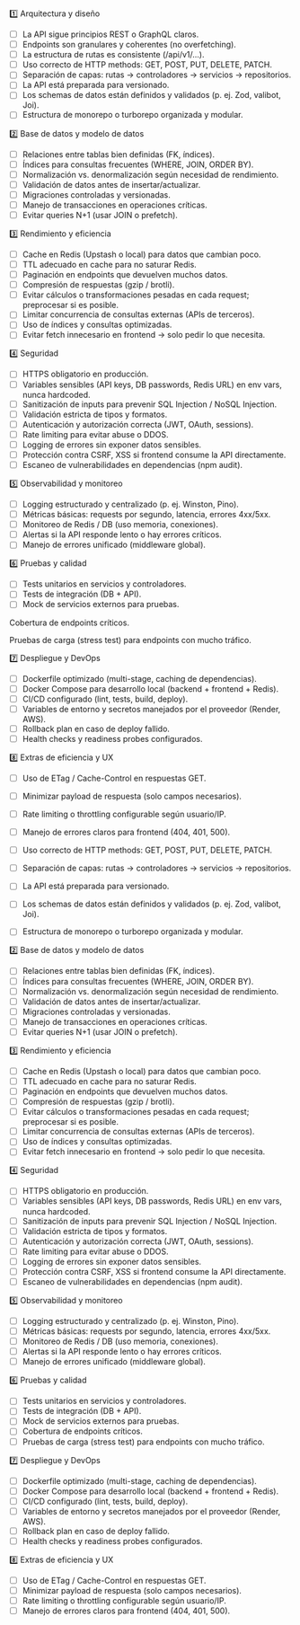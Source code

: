 1️⃣ Arquitectura y diseño

- [ ] La API sigue principios REST o GraphQL claros.
- [ ] Endpoints son granulares y coherentes (no overfetching).
- [ ] La estructura de rutas es consistente (/api/v1/...).
- [ ] Uso correcto de HTTP methods: GET, POST, PUT, DELETE, PATCH.
- [ ] Separación de capas: rutas → controladores → servicios → repositorios.
- [ ] La API está preparada para versionado.
- [ ] Los schemas de datos están definidos y validados (p. ej. Zod, valibot, Joi).
- [ ] Estructura de monorepo o turborepo organizada y modular.

2️⃣ Base de datos y modelo de datos

- [ ] Relaciones entre tablas bien definidas (FK, índices).
- [ ] Índices para consultas frecuentes (WHERE, JOIN, ORDER BY).
- [ ] Normalización vs. denormalización según necesidad de rendimiento.
- [ ] Validación de datos antes de insertar/actualizar.
- [ ] Migraciones controladas y versionadas.
- [ ] Manejo de transacciones en operaciones críticas.
- [ ] Evitar queries N+1 (usar JOIN o prefetch).

3️⃣ Rendimiento y eficiencia

- [ ] Cache en Redis (Upstash o local) para datos que cambian poco.
- [ ] TTL adecuado en cache para no saturar Redis.
- [ ] Paginación en endpoints que devuelven muchos datos.
- [ ] Compresión de respuestas (gzip / brotli).
- [ ] Evitar cálculos o transformaciones pesadas en cada request; preprocesar si es posible.
- [ ] Limitar concurrencia de consultas externas (APIs de terceros).
- [ ] Uso de índices y consultas optimizadas.
- [ ] Evitar fetch innecesario en frontend → solo pedir lo que necesita.

4️⃣ Seguridad

- [ ] HTTPS obligatorio en producción.
- [ ] Variables sensibles (API keys, DB passwords, Redis URL) en env vars, nunca hardcoded.
- [ ] Sanitización de inputs para prevenir SQL Injection / NoSQL Injection.
- [ ] Validación estricta de tipos y formatos.
- [ ] Autenticación y autorización correcta (JWT, OAuth, sessions).
- [ ] Rate limiting para evitar abuse o DDOS.
- [ ] Logging de errores sin exponer datos sensibles.
- [ ] Protección contra CSRF, XSS si frontend consume la API directamente.
- [ ] Escaneo de vulnerabilidades en dependencias (npm audit).

5️⃣ Observabilidad y monitoreo

- [ ] Logging estructurado y centralizado (p. ej. Winston, Pino).
- [ ] Métricas básicas: requests por segundo, latencia, errores 4xx/5xx.
- [ ] Monitoreo de Redis / DB (uso memoria, conexiones).
- [ ] Alertas si la API responde lento o hay errores críticos.
- [ ] Manejo de errores unificado (middleware global).

6️⃣ Pruebas y calidad

- [ ] Tests unitarios en servicios y controladores.
- [ ] Tests de integración (DB + API).
- [ ] Mock de servicios externos para pruebas.

 Cobertura de endpoints críticos.

 Pruebas de carga (stress test) para endpoints con mucho tráfico.

7️⃣ Despliegue y DevOps

- [ ] Dockerfile optimizado (multi-stage, caching de dependencias).
- [ ] Docker Compose para desarrollo local (backend + frontend + Redis).
- [ ] CI/CD configurado (lint, tests, build, deploy).
- [ ] Variables de entorno y secretos manejados por el proveedor (Render, AWS).
- [ ] Rollback plan en caso de deploy fallido.
- [ ] Health checks y readiness probes configurados.

8️⃣ Extras de eficiencia y UX

- [ ] Uso de ETag / Cache-Control en respuestas GET.
- [ ] Minimizar payload de respuesta (solo campos necesarios).
- [ ] Rate limiting o throttling configurable según usuario/IP.
- [ ] Manejo de errores claros para frontend (404, 401, 500).

- [ ] Uso correcto de HTTP methods: GET, POST, PUT, DELETE, PATCH.
- [ ] Separación de capas: rutas → controladores → servicios → repositorios.
- [ ] La API está preparada para versionado.
- [ ] Los schemas de datos están definidos y validados (p. ej. Zod, valibot, Joi).
- [ ] Estructura de monorepo o turborepo organizada y modular.

2️⃣ Base de datos y modelo de datos

- [ ] Relaciones entre tablas bien definidas (FK, índices).
- [ ] Índices para consultas frecuentes (WHERE, JOIN, ORDER BY).
- [ ] Normalización vs. denormalización según necesidad de rendimiento.
- [ ] Validación de datos antes de insertar/actualizar.
- [ ] Migraciones controladas y versionadas.
- [ ] Manejo de transacciones en operaciones críticas.
- [ ] Evitar queries N+1 (usar JOIN o prefetch).

3️⃣ Rendimiento y eficiencia

- [ ] Cache en Redis (Upstash o local) para datos que cambian poco.
- [ ] TTL adecuado en cache para no saturar Redis.
- [ ] Paginación en endpoints que devuelven muchos datos.
- [ ] Compresión de respuestas (gzip / brotli).
- [ ] Evitar cálculos o transformaciones pesadas en cada request; preprocesar si es posible.
- [ ] Limitar concurrencia de consultas externas (APIs de terceros).
- [ ] Uso de índices y consultas optimizadas.
- [ ] Evitar fetch innecesario en frontend → solo pedir lo que necesita.

4️⃣ Seguridad

- [ ] HTTPS obligatorio en producción.
- [ ] Variables sensibles (API keys, DB passwords, Redis URL) en env vars, nunca hardcoded.
- [ ] Sanitización de inputs para prevenir SQL Injection / NoSQL Injection.
- [ ] Validación estricta de tipos y formatos.
- [ ] Autenticación y autorización correcta (JWT, OAuth, sessions).
- [ ] Rate limiting para evitar abuse o DDOS.
- [ ] Logging de errores sin exponer datos sensibles.
- [ ] Protección contra CSRF, XSS si frontend consume la API directamente.
- [ ] Escaneo de vulnerabilidades en dependencias (npm audit).

5️⃣ Observabilidad y monitoreo

- [ ] Logging estructurado y centralizado (p. ej. Winston, Pino).
- [ ] Métricas básicas: requests por segundo, latencia, errores 4xx/5xx.
- [ ] Monitoreo de Redis / DB (uso memoria, conexiones).
- [ ] Alertas si la API responde lento o hay errores críticos.
- [ ] Manejo de errores unificado (middleware global).

6️⃣ Pruebas y calidad

- [ ] Tests unitarios en servicios y controladores.
- [ ] Tests de integración (DB + API).
- [ ] Mock de servicios externos para pruebas.
- [ ] Cobertura de endpoints críticos.
- [ ] Pruebas de carga (stress test) para endpoints con mucho tráfico.

7️⃣ Despliegue y DevOps

- [ ] Dockerfile optimizado (multi-stage, caching de dependencias).
- [ ] Docker Compose para desarrollo local (backend + frontend + Redis).
- [ ] CI/CD configurado (lint, tests, build, deploy).
- [ ] Variables de entorno y secretos manejados por el proveedor (Render, AWS).
- [ ] Rollback plan en caso de deploy fallido.
- [ ] Health checks y readiness probes configurados.

8️⃣ Extras de eficiencia y UX

- [ ] Uso de ETag / Cache-Control en respuestas GET.
- [ ] Minimizar payload de respuesta (solo campos necesarios).
- [ ] Rate limiting o throttling configurable según usuario/IP.
- [ ] Manejo de errores claros para frontend (404, 401, 500).